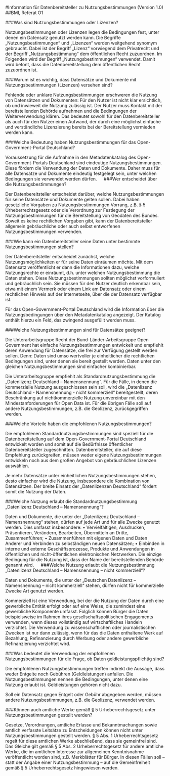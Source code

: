 #Information für Datenbereitsteller zu Nutzungsbestimmungen (Version 1.0)
##BMI, Referat O1

###Was sind Nutzungsbestimmungen oder Lizenzen?

Nutzungsbestimmungen oder Lizenzen legen die Bedingungen fest, unter denen ein Datensatz genutzt werden kann. Die Begriffe „Nutzungsbestimmungen“ und „Lizenzen“ werden weitgehend synomym gebraucht. Dabei ist der Begriff „Lizenz“ vorwiegend dem Privatrecht und der Begriff „Nutzungsbestimmung“ dem öffentlichen Recht zuzuordnen. Im Folgenden wird der Begriff „Nutzungsbestimmungen“ verwendet. Damit wird betont, dass die Datenbereitstellung dem öffentlichen Recht zuzuordnen ist. 

###Warum ist es wichtig, dass Datensätze und Dokumente mit Nutzungsbestimmungen (Lizenzen) versehen sind? 

Fehlende oder unklare Nutzungsbestimmungen erschweren die Nutzung von Datensätzen und Dokumenten: Für den Nutzer ist nicht klar ersichtlich, ob und inwieweit die Nutzung zulässig ist. Der Nutzer muss Kontakt mit der bereitstellenden Behörde aufnehmen und die Bedingungen der Weiterverwendung klären. Das bedeutet sowohl für den Datenbereitsteller als auch für den Nutzer einen Aufwand, der durch eine möglichst einfache und verständliche Lizenzierung bereits bei der Bereitstellung vermieden werden kann.

###Welche Bedeutung haben Nutzungsbestimmungen für das Open-Government-Portal Deutschland?

Voraussetzung für die Aufnahme in den Metadatenkatalog des Open-Government-Portals Deutschland sind eindeutige Nutzungsbestimmungen. Diese fördern die Verwendung der Daten und Dokumente. Daher muss für alle Datensätze und Dokumente eindeutig festgelegt sein, unter welchen Bedingungen sie verwendet werden dürfen.
 
###Wer entscheidet über die Nutzungsbestimmungen? 

Der Datenbereitsteller entscheidet darüber, welche Nutzungsbestimmungen für seine Datensätze und Dokumente gelten sollen. Dabei haben gesetzliche Vorgaben zu Nutzungsbestimmungen Vorrang, z.B. § 5 Urheberrechtsgesetz oder die Verordnung zur Festlegung der Nutzungsbestimmungen für die Bereitstellung von Geodaten des Bundes. Soweit es keine rechtlichen Vorgaben gibt, kann der Datenbereitsteller allgemein gebräuchliche oder auch selbst entworfenen Nutzungsbestimmungen verwenden.

###Wie kann ein Datenbereitsteller seine Daten unter bestimmte Nutzungsbestimmungen stellen?

Der Datenbereitsteller entscheidet zunächst, welche Nutzungsmöglichkeiten er für seine Daten einräumen möchte. Mit dem Datensatz veröffentlicht er dann die Informationen dazu, welche Nutzungsrechte er einräumt, d.h. unter welchen Nutzungsbestimmung die Daten stehen. Diese Nutzungsbestimmungen sollten möglichst vorformuliert und gebräuchlich sein. Sie müssen für den Nutzer deutlich erkennbar sein, etwa mit einem Vermerk oder einem Link am Datensatz oder einem rechtlichen Hinweis auf der Internetseite, über die der Datensatz verfügbar ist.

Für das Open-Government-Portal Deutschland wird die Information über die Nutzungsbedingungen über den Metadatenkatalog angezeigt. Der Katalog enthält hierzu ein Feld, das zwingend ausgefüllt werden muss. 

###Welche Nutzungsbestimmungen sind für Datensätze geeignet?

Die Unterarbeitsgruppe Recht der Bund-Länder-Arbeitsgruppe Open Government hat einfache Nutzungsbestimmungen entwickelt und empfiehlt deren Anwendung für Datensätze, die frei zur Verfügung gestellt werden sollen. Denn: Daten sind umso wertvoller je einheitlicher die rechtlichen Bedingungen sind, unter denen sie bereit gestellt werden. Daten unter den gleichen Nutzungsbestimmungen sind einfacher kombinierbar.

Die Unterarbeitsgruppe empfiehlt als Standardnutzungsbestimmung die „Datenlizenz Deutschland – Namensnennung“. Für die Fälle, in denen die kommerzielle Nutzung ausgeschlossen sein soll, wird die „Datenlizenz Deutschland - Namensnennung - nicht kommerziell“ bereitgestellt, deren Beschränkung auf nichtkommerzielle Nutzung unvereinbar mit den Mindestanforderungen für Open Data ist. Für die übrigen Fälle soll auf andere Nutzungsbestimmungen, z.B. die Geolizenz, zurückgegriffen werden.

###Welche Vorteile haben die empfohlenen Nutzungsbestimmungen?

Die empfohlenen Standardnutzungsbestimmungen sind speziell für die Datenbereitstellung auf dem Open-Government-Portal Deutschland entwickelt worden und somit auf die Bedürfnisse öffentlicher Datenbereitsteller zugeschnitten. Datenbereitsteller, die auf diese Empfehlung zurückgreifen, müssen weder eigene Nutzungsbestimmungen entwickeln noch aus dem großen Angebot von gebräuchlichen Lizenzen auswählen.

Je mehr Datensätze unter einheitlichen Nutzungsbestimmungen stehen, desto einfacher wird die Nutzung, insbesondere die Kombination von Datensätzen. Der breite Einsatz der „Datenlizenzen Deutschland“ fördert somit die Nutzung der Daten.

###Welche Nutzung erlaubt die Standardnutzungsbestimmung „Datenlizenz Deutschland – Namensnennung“?

Daten und Dokumente, die unter der „Datenlizenz Deutschland – Namensnennung“ stehen, dürfen auf jede Art und für alle Zwecke genutzt werden. Dies umfasst insbesondere:
•	Vervielfältigen, Ausdrucken, Präsentieren, Verändern, Bearbeiten, Übermitteln an Dritte, Zusammenführen;
•	Zusammenführen mit eigenen Daten und Daten Anderer und Verbinden zu selbständigen neuen Datensätzen;
•	Einbinden in interne und externe Geschäftsprozesse, Produkte und Anwendungen in öffentlichen und nicht-öffentlichen elektronischen Netzwerken.
Die einzige Bedingung für die Nutzung ist, dass der Name der bereitstellenden Behörde genannt wird.
 
###Welche Nutzung erlaubt die Nutzungsbestimmung „Datenlizenz Deutschland – Namensnennung – nicht kommerziell“?

Daten und Dokumente, die unter der „Deutschen Datenlizenz – Namensnennung – nicht kommerziell“ stehen, dürfen nicht für kommerzielle Zwecke Art genutzt werden.

Kommerziell ist eine Verwendung, bei der die Nutzung der Daten durch eine gewerbliche Entität erfolgt oder auf eine Weise, die zumindest eine gewerbliche Komponente umfasst. Folglich können Bürger die Daten beispielsweise im Rahmen ihres gesellschaftspolitischen Engagements verwenden, wenn dieses vollständig auf wirtschaftliches Handeln verzichtet. Die Verwendung zu wissenschaftlichen oder journalistischen Zwecken ist nur dann zulässig, wenn für das die Daten enthaltene Werk auf Bezahlung, Refinanzierung durch Werbung oder andere gewerbliche Refinanzierung verzichtet wird. 

###Was bedeutet die Verwendung der empfohlenen Nutzungsbestimmungen für die Frage, ob Daten geldleistungspflichtig sind?

Die empfohlenen Nutzungsbestimmungen treffen indirekt die Aussage, dass weder Entgelte noch Gebühren (Geldleistungen) anfallen. Die Nutzungsbestimmungen nennen die Bedingungen, unter denen eine Nutzung erlaubt ist. Geldleistungen gehören nicht dazu.

Soll ein Datensatz gegen Entgelt oder Gebühr abgegeben werden, müssen andere Nutzungsbestimmungen, z.B. die Geolizenz, verwendet werden.

###Können auch amtliche Werke gemäß § 5 Urheberrechtsgesetz unter Nutzungsbestimmungen gestellt werden?

Gesetze, Verordnungen, amtliche Erlasse und Bekanntmachungen sowie amtlich verfasste Leitsätze zu Entscheidungen können nicht unter Nutzungsbestimmungen gestellt werden. § 5 Abs. 1 Urheberrechtsgesetz regelt für diese amtlichen Werke abschließend, dass sie gemeinfrei sind. Das Gleiche gilt gemäß § 5 Abs. 2 Urheberrechtsgesetz für andere amtliche Werke, die im amtlichen Interesse zur allgemeinen Kenntnisnahme veröffentlicht worden sind, z.B. Merkblätter für Bürger. In diesen Fällen soll – statt der Angabe einer Nutzungsbestimmung – auf die Gemeinfreiheit gemäß § 5 Urheberrechtsgesetz hingewiesen werden.
